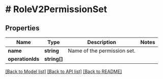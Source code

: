 # # RoleV2PermissionSet

## Properties

Name | Type | Description | Notes
------------ | ------------- | ------------- | -------------
**name** | **string** | Name of the permission set. | 
**operationIds** | **string[]** |  | 

[[Back to Model list]](../../README.md#documentation-for-models) [[Back to API list]](../../README.md#documentation-for-api-endpoints) [[Back to README]](../../README.md)


